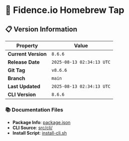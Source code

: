 # 🍺 Fidence.io Homebrew Tap

## 📋 Version Information

| Property | Value |
|----------|-------|
| **Current Version** | `8.6.6` |
| **Release Date** | `2025-08-13 02:34:13 UTC` |
| **Git Tag** | `v8.6.6` |
| **Branch** | `main` |
| **Last Updated** | `2025-08-13 02:34:13 UTC` |
| **CLI Version** | `8.6.6` |

### 📚 Documentation Files
- **Package Info**: [package.json](package.json)
- **CLI Source**: [src/cli/](src/cli/)
- **Install Script**: [install-cli.sh](install-cli.sh)



